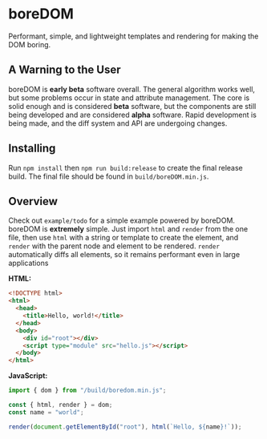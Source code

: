 # boreDOM

Performant, simple, and lightweight templates and rendering for making the DOM boring.

## A Warning to the User

boreDOM is **early beta** software overall. The general algorithm works well, but some problems occur in state and attribute management. The core is solid enough and is considered **beta** software, but the components are still being developed and are considered **alpha** software. Rapid development is being made, and the diff system and API are undergoing changes.

## Installing

Run `npm install` then `npm run build:release` to create the final release build. The final file should be found in `build/boreDOM.min.js`.

## Overview

Check out `example/todo` for a simple example powered by boreDOM. boreDOM is **extremely** simple. Just import `html` and `render` from the one file, then use `html` with a string or template to create the element, and `render` with the parent node and element to be rendered. `render` automatically diffs all elements, so it remains performant even in large applications

**HTML:**
```html
<!DOCTYPE html>
<html>
  <head>
    <title>Hello, world!</title>
  </head>
  <body>
    <div id="root"></div>
    <script type="module" src="hello.js"></script>
  </body>
</html>
```

**JavaScript:**

```javascript
import { dom } from "/build/boredom.min.js";

const { html, render } = dom;
const name = "world";

render(document.getElementById("root"), html(`Hello, ${name}!`));
```
